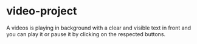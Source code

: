 # video-project
A videos is playing in background with a clear and visible text in front and you can play it or pause it by clicking on the respected buttons.

